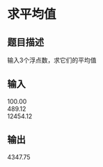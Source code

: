  # 求平均值  
  
  ## 题目描述  
  输入3个浮点数，求它们的平均值  
  ## 输入  
  100.00  
  489.12  
  12454.12  
  ## 输出  
  4347.75  
  
  

